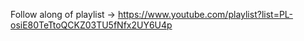 Follow along of playlist -> https://www.youtube.com/playlist?list=PL-osiE80TeTtoQCKZ03TU5fNfx2UY6U4p
